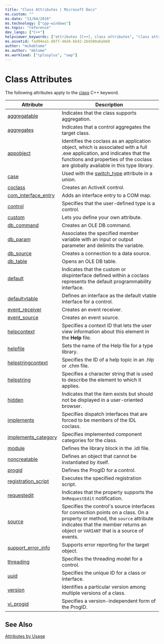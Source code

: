 ```yaml
---
title: "Class Attributes | Microsoft Docs"
ms.custom: ""
ms.date: "11/04/2016"
ms.technology: ["cpp-windows"]
ms.topic: "reference"
dev_langs: ["C++"]
helpviewer_keywords: ["attributes [C++], class attributes", "class attributes"]
ms.assetid: fad04ea1-d8ff-46d4-bb42-2b4500a6ab60
author: "mikeblome"
ms.author: "mblome"
ms.workload: ["cplusplus", "uwp"]
---
```

# Class Attributes
The following attributes apply to the [class](../cpp/class-cpp.md) C++ keyword.  
  
|Attribute|Description|  
|---------------|-----------------|  
|[aggregatable](../windows/aggregatable.md)|Indicates that the class supports aggregation.|  
|[aggregates](../windows/aggregates.md)|Indicates that a control aggregates the target class.|  
|[appobject](../windows/appobject.md)|Identifies the coclass as an application object, which is associated with a full .exe application, and indicates that the functions and properties of the coclass are globally available in this type library.|  
|[case](../windows/case-cpp.md)|Used with the [switch_type](../windows/switch-type.md) attribute in a union.|  
|[coclass](../windows/coclass.md)|Creates an ActiveX control.|  
|[com_interface_entry](../windows/com-interface-entry-cpp.md)|Adds an interface entry to a COM map.|  
|[control](../windows/control.md)|Specifies that the user-defined type is a control.|  
|[custom](../windows/custom-cpp.md)|Lets you define your own attribute.|  
|[db_command](../windows/db-command.md)|Creates an OLE DB command.|  
|[db_param](../windows/db-param.md)|Associates the specified member variable with an input or output parameter and delimits the variable.|  
|[db_source](../windows/db-source.md)|Creates a connection to a data source.|  
|[db_table](../windows/db-table.md)|Opens an OLE DB table.|  
|[default](../windows/default-cpp.md)|Indicates that the custom or dispinterface defined within a coclass represents the default programmability interface.|  
|[defaultvtable](../windows/defaultvtable.md)|Defines an interface as the default vtable interface for a control.|  
|[event_receiver](../windows/event-receiver.md)|Creates an event receiver.|  
|[event_source](../windows/event-source.md)|Creates an event source.|  
|[helpcontext](../windows/helpcontext.md)|Specifies a context ID that lets the user view information about this element in the **Help** file.|  
|[helpfile](../windows/helpfile.md)|Sets the name of the Help file for a type library.|  
|[helpstringcontext](../windows/helpstringcontext.md)|Specifies the ID of a help topic in an .hlp or .chm file.|  
|[helpstring](../windows/helpstring.md)|Specifies a character string that is used to describe the element to which it applies.|  
|[hidden](../windows/hidden.md)|Indicates that the item exists but should not be displayed in a user-oriented browser.|  
|[implements](../windows/implements-cpp.md)|Specifies dispatch interfaces that are forced to be members of the IDL coclass.|  
|[implements_category](../windows/implements-category.md)|Specifies implemented component categories for the class.|  
|[module](../windows/module-cpp.md)|Defines the library block in the .idl file.|  
|[noncreatable](../windows/noncreatable.md)|Defines an object that cannot be instantiated by itself.|  
|[progid](../windows/progid.md)|Defines the ProgID for a control.|  
|[registration_script](../windows/registration-script.md)|Executes the specified registration script.|  
|[requestedit](../windows/requestedit.md)|Indicates that the property supports the `OnRequestEdit` notification.|  
|[source](../windows/source-cpp.md)|Specifies the control's source interfaces for connection points on a class. On a property or method, the `source` attribute indicates that the member returns an object or `VARIANT` that is a source of events.|  
|[support_error_info](../windows/support-error-info.md)|Supports error reporting for the target object.|  
|[threading](../windows/threading-cpp.md)|Specifies the threading model for a control.|  
|[uuid](../windows/uuid-cpp-attributes.md)|Specifies the unique ID for a class or interface.|  
|[version](../windows/version-cpp.md)|Identifies a particular version among multiple versions of a class.|  
|[vi_progid](../windows/vi-progid.md)|Specifies a version-independent form of the ProgID.|  
  
## See Also  
 [Attributes by Usage](../windows/attributes-by-usage.md)